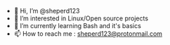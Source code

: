 - 👋 Hi, I’m @sheperd123
- 👀 I’m interested in Linux/Open source projects 
- 🌱 I’m currently learning Bash and it's basics  
- 📫 How to reach me : sheperd123@protonmail.com

